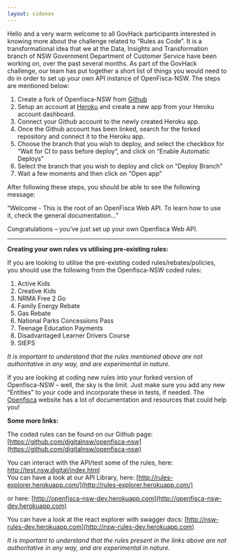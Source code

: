 ```yaml
---
layout: sidenav
---
```

Hello and a very warm welcome to all GovHack participants interested in knowing more about the challenge related to “Rules as Code”. It is a transformational idea that we at the Data, Insights and Transformation branch of NSW Government Department of Customer Service have been working on, over the past several months. As part of the GovHack challenge, our team has put together a short list of things you would need to do in order to set up your own API instance of OpenFisca-NSW. The steps are mentioned below:

1. Create a fork of Openfisca-NSW from [Github ](https://github.com/digitalnsw/openfisca-nsw)
2. Setup an account at [Heroku](https://www.heroku.com/) and create a new app from your Heroku account dashboard.
3. Connect your Github account to the newly created Heroku app.
4. Once the Github account has been linked, search for the forked repository and connect it to the Heroku app.
5. Choose the branch that you wish to deploy, and select the checkbox for “Wait for CI to pass before deploy”, and click on “Enable Automatic Deploys”
6. Select the branch that you wish to deploy and click on “Deploy Branch”
7. Wait a few moments and then click on “Open app”

After following these steps, you should be able to see the following message:

“Welcome - This is the root of an OpenFisca Web API. To learn how to use it, check the general documentation…”

Congratulations – you’ve just set up your own Openfisca Web API.

--------------------------------------------------------------------------------------------------------------------------------------

**Creating your own rules vs utilising pre-existing rules:**

If you are looking to utilise the pre-existing coded rules/rebates/policies, you should use the following from the Openfisca-NSW coded rules:

1. Active Kids
2. Creative Kids
3. NRMA Free 2 Go
4. Family Energy Rebate
5. Gas Rebate
6. National Parks Concessions Pass
7. Teenage Education Payments
8. Disadvantaged Learner Drivers Course
9. StEPS

_It is important to understand that the rules mentioned above are not authoritative in any way, and are experimental in nature._

If you are looking at coding new rules into your forked version of Openfisca-NSW – well, the sky is the limit. Just make sure you add any new “Entities” to your code and incorporate these in tests, if needed. The [Openfisca](https://openfisca.org/en/) website has a lot of documentation and resources that could help you!

**Some more links:**

The coded rules can be found on our Github page: [https://github.com/digitalnsw/openfisca-nsw](https://github.com/digitalnsw/openfisca-nsw)

You can interact with the API/test some of the rules, here: [http://test.nsw.digital/index.html  
](http://test.nsw.digital/index.html)You can have a look at our API Library, here: [http://rules-explorer.herokuapp.com/](http://rules-explorer.herokuapp.com/)

or here: [http://openfisca-nsw-dev.herokuapp.com](http://openfisca-nsw-dev.herokuapp.com)

You can have a look at the react explorer with swagger docs: [http://nsw-rules-dev.herokuapp.com](http://nsw-rules-dev.herokuapp.com)

_It is important to understand that the rules present in the links above are not authoritative in any way, and are experimental in nature._
